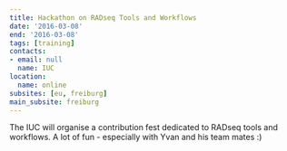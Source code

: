 ```yaml
---
title: Hackathon on RADseq Tools and Workflows
date: '2016-03-08'
end: '2016-03-08'
tags: [training]
contacts:
- email: null
  name: IUC
location:
  name: online
subsites: [eu, freiburg]
main_subsite: freiburg
---
```


The IUC will organise a contribution fest dedicated to RADseq tools and workflows. A lot of fun - especially with Yvan and his team mates :)

